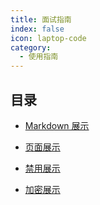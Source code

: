 ```yaml
---
title: 面试指南
index: false
icon: laptop-code
category:
  - 使用指南
---
```


## 目录

- [Markdown 展示](src/demo/markdown.md)

- [页面展示](src/demo/page.md)

- [禁用展示](src/demo/disable.md)

- [加密展示](src/demo/encrypt.md)
